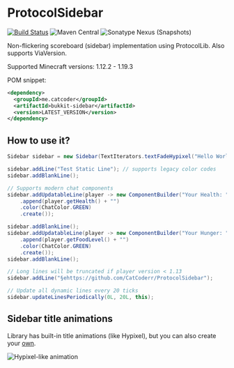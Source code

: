 # ProtocolSidebar
[![Build Status](https://github.com/CatCoderr/ProtocolSidebar/actions/workflows/maven-publish.yaml/badge.svg?branch=dev)](https://github.com/CatCoderr/ProtocolSidebar/actions/workflows/maven-publish.yaml)
![Maven Central](https://img.shields.io/maven-central/v/me.catcoder/bukkit-sidebar)
![Sonatype Nexus (Snapshots)](https://img.shields.io/nexus/s/me.catcoder/bukkit-sidebar?server=https%3A%2F%2Foss.sonatype.org)

Non-flickering scoreboard (sidebar) implementation using ProtocolLib.
Also supports ViaVersion.

Supported Minecraft versions: 1.12.2 - 1.19.3

POM snippet:
```xml
<dependency>
  <groupId>me.catcoder</groupId>
  <artifactId>bukkit-sidebar</artifactId>
  <version>LATEST_VERSION</version>
</dependency>
```

## How to use it?

```java
Sidebar sidebar = new Sidebar(TextIterators.textFadeHypixel("Hello World!"), this);

sidebar.addLine("Test Static Line"); // supports legacy color codes
sidebar.addBlankLine();

// Supports modern chat components
sidebar.addUpdatableLine(player -> new ComponentBuilder("Your Health: ")
    .append(player.getHealth() + "")
    .color(ChatColor.GREEN)
    .create());

sidebar.addBlankLine();
sidebar.addUpdatableLine(player -> new ComponentBuilder("Your Hunger: ")
    .append(player.getFoodLevel() + "")
    .color(ChatColor.GREEN)
    .create());
sidebar.addBlankLine();

// Long lines will be truncated if player version < 1.13
sidebar.addLine("§ehttps://github.com/CatCoderr/ProtocolSidebar");

// Update all dynamic lines every 20 ticks
sidebar.updateLinesPeriodically(0L, 20L, this);
```

## Sidebar title animations

Library has built-in title animations (like Hypixel), but you can also create your [own](https://github.com/CatCoderr/ProtocolSidebar/blob/master/src/main/java/me/catcoder/sidebar/text/TextIterator.java).

![Hypixel-like animation](https://raw.githubusercontent.com/CatCoderr/ProtocolSidebar/master/assets/example_animation.gif)
